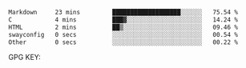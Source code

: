 <!--START_SECTION:waka-->

```txt
Markdown     23 mins         ███████████████████░░░░░░   75.54 %
C            4 mins          ███▓░░░░░░░░░░░░░░░░░░░░░   14.24 %
HTML         2 mins          ██▒░░░░░░░░░░░░░░░░░░░░░░   09.46 %
swayconfig   0 secs          ░░░░░░░░░░░░░░░░░░░░░░░░░   00.54 %
Other        0 secs          ░░░░░░░░░░░░░░░░░░░░░░░░░   00.22 %
```

<!--END_SECTION:waka-->

GPG KEY: 

